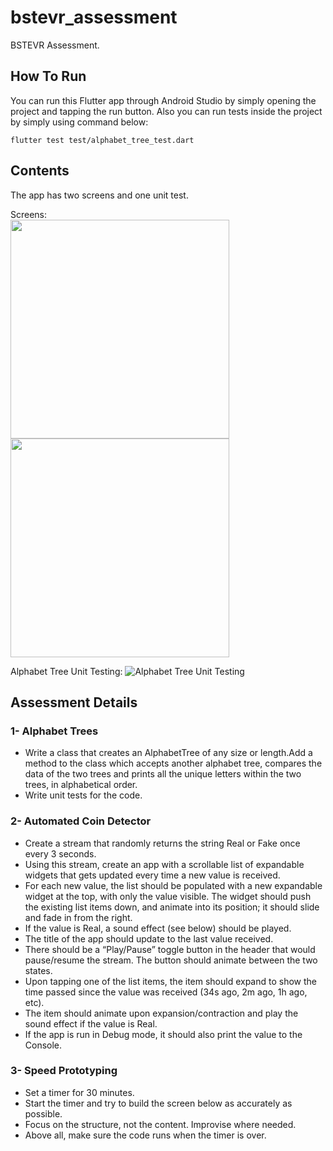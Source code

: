 # bstevr_assessment

BSTEVR Assessment.

## How To Run

You can run this Flutter app through Android Studio by simply opening the project and tapping the run button.
Also you can run tests inside the project by simply using command below:

```
flutter test test/alphabet_tree_test.dart
```

## Contents

The app has two screens and one unit test.

Screens:
<br />
<img src="https://user-images.githubusercontent.com/4191018/135350217-8f6b5e5e-c66a-481e-8af6-62c696c38dbc.jpeg" width="350" /> <img src="https://user-images.githubusercontent.com/4191018/135350046-7a6444d3-d9f4-4a9a-8bb8-761914e28f00.jpeg" width="350" />

Alphabet Tree Unit Testing:
![Alphabet Tree Unit Testing](https://user-images.githubusercontent.com/4191018/135350503-9ac4ddf5-5b70-4c61-b746-0f763560be52.png)

## Assessment Details

### 1- Alphabet Trees

* Write a class that creates an AlphabetTree of any size or length.Add a method to the class which accepts another alphabet tree, compares the data of the two trees and prints all the unique letters within the two trees, in alphabetical order.
* Write unit tests for the code.

### 2- Automated Coin Detector

* Create a stream that randomly returns the string Real or Fake once every 3 seconds.
* Using this stream, create an app with a scrollable list of expandable widgets that gets updated every time a new value is received.
* For each new value, the list should be populated with a new expandable widget at the top, with only the value visible. The widget should push the existing list items down, and animate into its position; it should slide and fade in from the right.
* If the value is Real, a sound effect (see below) should be played.
* The title of the app should update to the last value received.
* There should be a “Play/Pause” toggle button in the header that would pause/resume the stream. The button should animate between the two states.
* Upon tapping one of the list items, the item should expand to show the time passed since the value was received (34s ago, 2m ago, 1h ago, etc).
* The item should animate upon expansion/contraction and play the sound effect if the value is Real.
* If the app is run in Debug mode, it should also print the value to the Console.

### 3- Speed Prototyping

* Set a timer for 30 minutes.
* Start the timer and try to build the screen below as accurately as possible.
* Focus on the structure, not the content. Improvise where needed.
* Above all, make sure the code runs when the timer is over.

